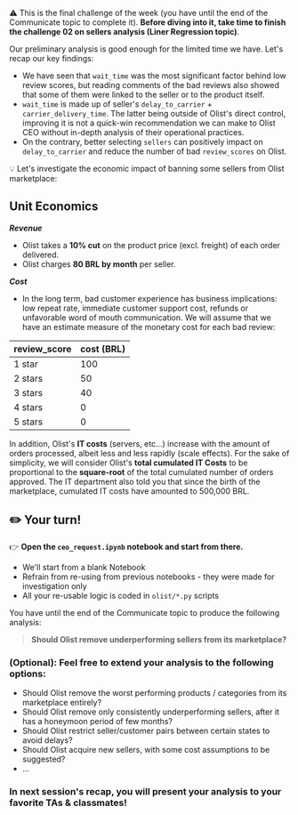 ⚠️ This is the final challenge of the week (you have until the end of the Communicate topic to complete it).
**Before diving into it, take time to finish the challenge 02 on sellers analysis (Liner Regression topic)**.


Our preliminary analysis is good enough for the limited time we have. Let's recap our key findings:
- We have seen that `wait_time` was the most significant factor behind low review scores, but reading comments of the bad reviews also showed that some of them were linked to the seller or to the product itself.
- `wait_time` is made up of seller's `delay_to_carrier` + `carrier_delivery_time`. The latter being outside of Olist's direct control, improving it is not a quick-win recommendation we can make to Olist CEO without in-depth analysis of their operational practices.
- On the contrary, better selecting `sellers` can positively impact on `delay_to_carrier` and reduce the number of bad `review_scores` on Olist.

💡 Let's investigate the economic impact of banning some sellers from Olist marketplace:

## Unit Economics

***Revenue***

- Olist takes a **10% cut** on the product price (excl. freight) of each order delivered.
- Olist charges **80 BRL by month** per seller.

***Cost***

- In the long term, bad customer experience has business implications: low repeat rate, immediate customer support cost, refunds or unfavorable word of mouth communication. We will assume that we have an estimate measure of the monetary cost for each bad review:

review_score|cost (BRL)
---|---
1 star|100
2 stars|50
3 stars|40
4 stars|0
5 stars|0

In addition, Olist's **IT costs** (servers, etc...) increase with the amount of orders processed, albeit less and less rapidly (scale effects).
For the sake of simplicity, we will consider Olist's **total cumulated IT Costs** to be proportional to the **square-root** of the total cumulated number of orders approved.
The IT department also told you that since the birth of the marketplace, cumulated IT costs have amounted to 500,000 BRL.

## ✏️ Your turn!

👉 **Open the `ceo_request.ipynb` notebook and start from there.**

- We'll start from a blank Notebook
- Refrain from re-using from previous notebooks - they were made for investigation only
- All your re-usable logic is coded in `olist/*.py` scripts

You have until the end of the Communicate topic to produce the following analysis:

> **Should Olist remove underperforming sellers from its marketplace?**

### (Optional): Feel free to extend your analysis to the following options:

- Should Olist remove the worst performing products / categories from its marketplace entirely?
- Should Olist remove only consistently underperforming sellers, after it has a honeymoon period of few months?
- Should Olist restrict seller/customer pairs between certain states to avoid delays?
- Should Olist acquire new sellers, with some cost assumptions to be suggested?
- ...

### In next session's recap, you will present your analysis to your favorite TAs & classmates!
